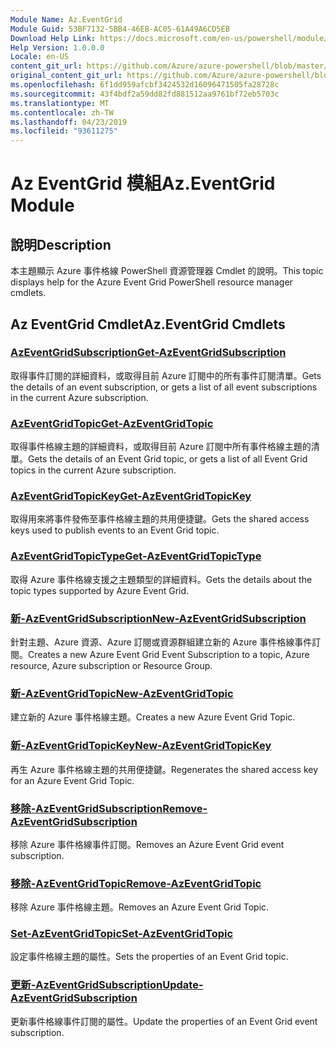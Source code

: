 ```yaml
---
Module Name: Az.EventGrid
Module Guid: 53BF7132-5BB4-46EB-AC05-61A49A6CD5EB
Download Help Link: https://docs.microsoft.com/en-us/powershell/module/az.eventgrid
Help Version: 1.0.0.0
Locale: en-US
content_git_url: https://github.com/Azure/azure-powershell/blob/master/src/EventGrid/EventGrid/help/Az.EventGrid.md
original_content_git_url: https://github.com/Azure/azure-powershell/blob/master/src/EventGrid/EventGrid/help/Az.EventGrid.md
ms.openlocfilehash: 6f1dd959afcbf3424532d16096471505fa28728c
ms.sourcegitcommit: 43f4bdf2a59dd82fd881512aa9761bf72eb5703c
ms.translationtype: MT
ms.contentlocale: zh-TW
ms.lasthandoff: 04/23/2019
ms.locfileid: "93611275"
---
```

# <span data-ttu-id="e0218-101">Az EventGrid 模組</span><span class="sxs-lookup"><span data-stu-id="e0218-101">Az.EventGrid Module</span></span>
## <span data-ttu-id="e0218-102">說明</span><span class="sxs-lookup"><span data-stu-id="e0218-102">Description</span></span>
<span data-ttu-id="e0218-103">本主題顯示 Azure 事件格線 PowerShell 資源管理器 Cmdlet 的說明。</span><span class="sxs-lookup"><span data-stu-id="e0218-103">This topic displays help for the Azure Event Grid PowerShell resource manager cmdlets.</span></span>

## <span data-ttu-id="e0218-104">Az EventGrid Cmdlet</span><span class="sxs-lookup"><span data-stu-id="e0218-104">Az.EventGrid Cmdlets</span></span>
### [<span data-ttu-id="e0218-105">AzEventGridSubscription</span><span class="sxs-lookup"><span data-stu-id="e0218-105">Get-AzEventGridSubscription</span></span>](Get-AzEventGridSubscription.md)
<span data-ttu-id="e0218-106">取得事件訂閱的詳細資料，或取得目前 Azure 訂閱中的所有事件訂閱清單。</span><span class="sxs-lookup"><span data-stu-id="e0218-106">Gets the details of an event subscription, or gets a list of all event subscriptions in the current Azure subscription.</span></span>

### [<span data-ttu-id="e0218-107">AzEventGridTopic</span><span class="sxs-lookup"><span data-stu-id="e0218-107">Get-AzEventGridTopic</span></span>](Get-AzEventGridTopic.md)
<span data-ttu-id="e0218-108">取得事件格線主題的詳細資料，或取得目前 Azure 訂閱中所有事件格線主題的清單。</span><span class="sxs-lookup"><span data-stu-id="e0218-108">Gets the details of an Event Grid topic, or gets a list of all Event Grid topics in the current Azure subscription.</span></span>

### [<span data-ttu-id="e0218-109">AzEventGridTopicKey</span><span class="sxs-lookup"><span data-stu-id="e0218-109">Get-AzEventGridTopicKey</span></span>](Get-AzEventGridTopicKey.md)
<span data-ttu-id="e0218-110">取得用來將事件發佈至事件格線主題的共用便捷鍵。</span><span class="sxs-lookup"><span data-stu-id="e0218-110">Gets the shared access keys used to publish events to an Event Grid topic.</span></span>

### [<span data-ttu-id="e0218-111">AzEventGridTopicType</span><span class="sxs-lookup"><span data-stu-id="e0218-111">Get-AzEventGridTopicType</span></span>](Get-AzEventGridTopicType.md)
<span data-ttu-id="e0218-112">取得 Azure 事件格線支援之主題類型的詳細資料。</span><span class="sxs-lookup"><span data-stu-id="e0218-112">Gets the details about the topic types supported by Azure Event Grid.</span></span>

### [<span data-ttu-id="e0218-113">新-AzEventGridSubscription</span><span class="sxs-lookup"><span data-stu-id="e0218-113">New-AzEventGridSubscription</span></span>](New-AzEventGridSubscription.md)
<span data-ttu-id="e0218-114">針對主題、Azure 資源、Azure 訂閱或資源群組建立新的 Azure 事件格線事件訂閱。</span><span class="sxs-lookup"><span data-stu-id="e0218-114">Creates a new Azure Event Grid Event Subscription to a topic, Azure resource, Azure subscription or Resource Group.</span></span>

### [<span data-ttu-id="e0218-115">新-AzEventGridTopic</span><span class="sxs-lookup"><span data-stu-id="e0218-115">New-AzEventGridTopic</span></span>](New-AzEventGridTopic.md)
<span data-ttu-id="e0218-116">建立新的 Azure 事件格線主題。</span><span class="sxs-lookup"><span data-stu-id="e0218-116">Creates a new Azure Event Grid Topic.</span></span>

### [<span data-ttu-id="e0218-117">新-AzEventGridTopicKey</span><span class="sxs-lookup"><span data-stu-id="e0218-117">New-AzEventGridTopicKey</span></span>](New-AzEventGridTopicKey.md)
<span data-ttu-id="e0218-118">再生 Azure 事件格線主題的共用便捷鍵。</span><span class="sxs-lookup"><span data-stu-id="e0218-118">Regenerates the shared access key for an Azure Event Grid Topic.</span></span>

### [<span data-ttu-id="e0218-119">移除-AzEventGridSubscription</span><span class="sxs-lookup"><span data-stu-id="e0218-119">Remove-AzEventGridSubscription</span></span>](Remove-AzEventGridSubscription.md)
<span data-ttu-id="e0218-120">移除 Azure 事件格線事件訂閱。</span><span class="sxs-lookup"><span data-stu-id="e0218-120">Removes an Azure Event Grid event subscription.</span></span>

### [<span data-ttu-id="e0218-121">移除-AzEventGridTopic</span><span class="sxs-lookup"><span data-stu-id="e0218-121">Remove-AzEventGridTopic</span></span>](Remove-AzEventGridTopic.md)
<span data-ttu-id="e0218-122">移除 Azure 事件格線主題。</span><span class="sxs-lookup"><span data-stu-id="e0218-122">Removes an Azure Event Grid Topic.</span></span>

### [<span data-ttu-id="e0218-123">Set-AzEventGridTopic</span><span class="sxs-lookup"><span data-stu-id="e0218-123">Set-AzEventGridTopic</span></span>](Set-AzEventGridTopic.md)
<span data-ttu-id="e0218-124">設定事件格線主題的屬性。</span><span class="sxs-lookup"><span data-stu-id="e0218-124">Sets the properties of an Event Grid topic.</span></span>

### [<span data-ttu-id="e0218-125">更新-AzEventGridSubscription</span><span class="sxs-lookup"><span data-stu-id="e0218-125">Update-AzEventGridSubscription</span></span>](Update-AzEventGridSubscription.md)
<span data-ttu-id="e0218-126">更新事件格線事件訂閱的屬性。</span><span class="sxs-lookup"><span data-stu-id="e0218-126">Update the properties of an Event Grid event subscription.</span></span>

